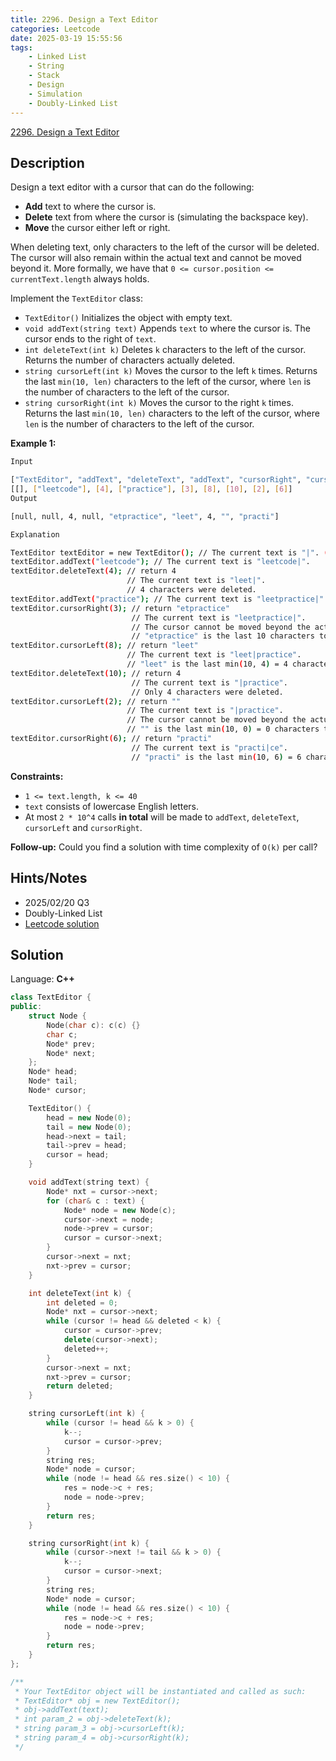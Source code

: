 ```yaml
---
title: 2296. Design a Text Editor
categories: Leetcode
date: 2025-03-19 15:55:56
tags:
    - Linked List
    - String
    - Stack
    - Design
    - Simulation
    - Doubly-Linked List
---
```


[2296. Design a Text Editor](https://leetcode.com/problems/design-a-text-editor/description/?envType=company&envId=snapchat&favoriteSlug=snapchat-more-than-six-months)

## Description

Design a text editor with a cursor that can do the following:

- **Add**  text to where the cursor is.
- **Delete**  text from where the cursor is (simulating the backspace key).
- **Move**  the cursor either left or right.

When deleting text, only characters to the left of the cursor will be deleted. The cursor will also remain within the actual text and cannot be moved beyond it. More formally, we have that `0 <= cursor.position <= currentText.length` always holds.

Implement the `TextEditor` class:

- `TextEditor()` Initializes the object with empty text.
- `void addText(string text)` Appends `text` to where the cursor is. The cursor ends to the right of `text`.
- `int deleteText(int k)` Deletes `k` characters to the left of the cursor. Returns the number of characters actually deleted.
- `string cursorLeft(int k)` Moves the cursor to the left `k` times. Returns the last `min(10, len)` characters to the left of the cursor, where `len` is the number of characters to the left of the cursor.
- `string cursorRight(int k)` Moves the cursor to the right `k` times. Returns the last `min(10, len)` characters to the left of the cursor, where `len` is the number of characters to the left of the cursor.

**Example 1:**

```bash
Input

["TextEditor", "addText", "deleteText", "addText", "cursorRight", "cursorLeft", "deleteText", "cursorLeft", "cursorRight"]
[[], ["leetcode"], [4], ["practice"], [3], [8], [10], [2], [6]]
Output

[null, null, 4, null, "etpractice", "leet", 4, "", "practi"]

Explanation

TextEditor textEditor = new TextEditor(); // The current text is "|". (The '|' character represents the cursor)
textEditor.addText("leetcode"); // The current text is "leetcode|".
textEditor.deleteText(4); // return 4
                          // The current text is "leet|".
                          // 4 characters were deleted.
textEditor.addText("practice"); // The current text is "leetpractice|".
textEditor.cursorRight(3); // return "etpractice"
                           // The current text is "leetpractice|".
                           // The cursor cannot be moved beyond the actual text and thus did not move.
                           // "etpractice" is the last 10 characters to the left of the cursor.
textEditor.cursorLeft(8); // return "leet"
                          // The current text is "leet|practice".
                          // "leet" is the last min(10, 4) = 4 characters to the left of the cursor.
textEditor.deleteText(10); // return 4
                           // The current text is "|practice".
                           // Only 4 characters were deleted.
textEditor.cursorLeft(2); // return ""
                          // The current text is "|practice".
                          // The cursor cannot be moved beyond the actual text and thus did not move.
                          // "" is the last min(10, 0) = 0 characters to the left of the cursor.
textEditor.cursorRight(6); // return "practi"
                           // The current text is "practi|ce".
                           // "practi" is the last min(10, 6) = 6 characters to the left of the cursor.
```

**Constraints:**

- `1 <= text.length, k <= 40`
- `text` consists of lowercase English letters.
- At most `2 * 10^4` calls **in total**  will be made to `addText`, `deleteText`, `cursorLeft` and `cursorRight`.

**Follow-up:**  Could you find a solution with time complexity of `O(k)` per call?

## Hints/Notes

- 2025/02/20 Q3
- Doubly-Linked List
- [Leetcode solution](https://leetcode.cn/problems/design-a-text-editor/solutions/3078930/she-ji-yi-ge-wen-ben-bian-ji-qi-by-leetc-o4by/?envType=company&envId=snapchat&favoriteSlug=snapchat-more-than-six-months)

## Solution

Language: **C++**

```C++
class TextEditor {
public:
    struct Node {
        Node(char c): c(c) {}
        char c;
        Node* prev;
        Node* next;
    };
    Node* head;
    Node* tail;
    Node* cursor;

    TextEditor() {
        head = new Node(0);
        tail = new Node(0);
        head->next = tail;
        tail->prev = head;
        cursor = head;
    }

    void addText(string text) {
        Node* nxt = cursor->next;
        for (char& c : text) {
            Node* node = new Node(c);
            cursor->next = node;
            node->prev = cursor;
            cursor = cursor->next;
        }
        cursor->next = nxt;
        nxt->prev = cursor;
    }

    int deleteText(int k) {
        int deleted = 0;
        Node* nxt = cursor->next;
        while (cursor != head && deleted < k) {
            cursor = cursor->prev;
            delete(cursor->next);
            deleted++;
        }
        cursor->next = nxt;
        nxt->prev = cursor;
        return deleted;
    }

    string cursorLeft(int k) {
        while (cursor != head && k > 0) {
            k--;
            cursor = cursor->prev;
        }
        string res;
        Node* node = cursor;
        while (node != head && res.size() < 10) {
            res = node->c + res;
            node = node->prev;
        }
        return res;
    }

    string cursorRight(int k) {
        while (cursor->next != tail && k > 0) {
            k--;
            cursor = cursor->next;
        }
        string res;
        Node* node = cursor;
        while (node != head && res.size() < 10) {
            res = node->c + res;
            node = node->prev;
        }
        return res;
    }
};

/**
 * Your TextEditor object will be instantiated and called as such:
 * TextEditor* obj = new TextEditor();
 * obj->addText(text);
 * int param_2 = obj->deleteText(k);
 * string param_3 = obj->cursorLeft(k);
 * string param_4 = obj->cursorRight(k);
 */
```
